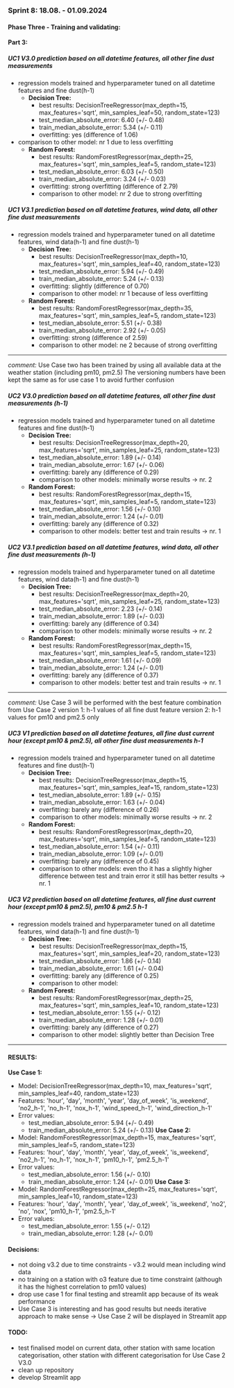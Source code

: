 ### Sprint 8: 18.08. - 01.09.2024

#### Phase Three - Training and validating:
__Part 3:__
##### UC1 V3.0 prediction based on all datetime features, all other fine dust measurements
- regression models trained and hyperparameter tuned on all datetime features and fine dust(h-1) 
  - **Decision Tree:** 
      - best results: DecisionTreeRegressor(max_depth=15, max_features='sqrt', min_samples_leaf=50, random_state=123)
      - test_median_absolute_error: 6.40 (+/- 0.48)
      - train_median_absolute_error: 5.34 (+/- 0.11)
      - overfitting: yes (difference of 1.06)
- comparison to other model: nr 1 due to less overfitting
  - **Random Forest:** 
      - best results: RandomForestRegressor(max_depth=25, max_features='sqrt', min_samples_leaf=5, random_state=123)
      - test_median_absolute_error: 6.03 (+/- 0.50)
      - train_median_absolute_error: 3.24 (+/- 0.03)
      - overfitting: strong overfitting (difference of 2.79)
      - comparison to other model: nr 2 due to strong overfitting
   
##### UC1 V3.1 prediction based on all datetime features, wind data, all other fine dust measurements
- regression models trained and hyperparameter tuned on all datetime features, wind data(h-1) and fine dust(h-1) 
  - **Decision Tree:** 
      - best results: DecisionTreeRegressor(max_depth=10, max_features='sqrt', min_samples_leaf=40, random_state=123)
      - test_median_absolute_error: 5.94 (+/- 0.49)
      - train_median_absolute_error: 5.24 (+/- 0.13)
      - overfitting: slightly (difference of 0.70)
      - comparison to other model: nr 1 because of less overfitting
  - **Random Forest:** 
      - best results: RandomForestRegressor(max_depth=35, max_features='sqrt', min_samples_leaf=5, random_state=123)
      - test_median_absolute_error: 5.51 (+/- 0.38)
      - train_median_absolute_error: 2.92 (+/- 0.05)
      - overfitting: strong (difference of 2.59)
      - comparison to other model: ne 2 because of strong overfitting

----------------------------------------------------------------
_comment:_ Use Case two has been trained by using all available data at the weather station (including pm10, pm2.5)
           The versioning numbers have been kept the same as for use case 1 to avoid further confusion

##### UC2 V3.0 prediction based on all datetime features, all other fine dust measurements (h-1)
- regression models trained and hyperparameter tuned on all datetime features and fine dust(h-1) 
  - **Decision Tree:** 
      - best results: DecisionTreeRegressor(max_depth=20, max_features='sqrt', min_samples_leaf=25, random_state=123)
      - test_median_absolute_error: 1.89 (+/- 0.14)
      - train_median_absolute_error: 1.67 (+/- 0.06)
      - overfitting: barely any (difference of 0.29)
      - comparison to other models: minimally worse results -> nr. 2
  - **Random Forest:** 
      - best results: RandomForestRegressor(max_depth=15, max_features='sqrt', min_samples_leaf=5, random_state=123)
      - test_median_absolute_error: 1.56 (+/- 0.10)
      - train_median_absolute_error: 1.24 (+/- 0.01) 
      - overfitting: barely any (difference of 0.32)
      - comparison to other models: better test and train results -> nr. 1
   
##### UC2 V3.1 prediction based on all datetime features, wind data, all other fine dust measurements (h-1)
- regression models trained and hyperparameter tuned on all datetime features, wind data(h-1) and fine dust(h-1) 
  - **Decision Tree:** 
      - best results: DecisionTreeRegressor(max_depth=20, max_features='sqrt', min_samples_leaf=25, random_state=123)
      - test_median_absolute_error: 2.23 (+/- 0.14)
      - train_median_absolute_error: 1.89 (+/- 0.03)
      - overfitting: barely any (difference of 0.34)
      - comparison to other models: minimally worse results -> nr. 2
  - **Random Forest:** 
      - best results: RandomForestRegressor(max_depth=15, max_features='sqrt', min_samples_leaf=5, random_state=123)
      - test_median_absolute_error: 1.61 (+/- 0.09)
      - train_median_absolute_error: 1.24 (+/- 0.01)
      - overfitting: barely any (difference of 0.37)
      - comparison to other models: better test and train results -> nr. 1

----------------------------------------------------------------
_comment:_ Use Case 3 will be performed with the best feature combination from Use Case 2
           version 1: h-1 values of all fine dust feature
           version 2: h-1 values for pm10 and pm2.5 only
           
##### UC3 V1 prediction based on all datetime features, all fine dust current hour (except pm10 & pm2.5), all other fine dust measurements h-1
- regression models trained and hyperparameter tuned on all datetime features and fine dust(h-1) 
  - **Decision Tree:** 
      - best results: DecisionTreeRegressor(max_depth=15, max_features='sqrt', min_samples_leaf=15, random_state=123)
      - test_median_absolute_error: 1.89 (+/- 0.15)
      - train_median_absolute_error: 1.63 (+/- 0.04)
      - overfitting: barely any (difference of 0.26)
      - comparison to other models: minimally worse results -> nr. 2
  - **Random Forest:** 
      - best results: RandomForestRegressor(max_depth=20, max_features='sqrt', min_samples_leaf=5, random_state=123)
      - test_median_absolute_error: 1.54 (+/- 0.11)
      - train_median_absolute_error: 1.09 (+/- 0.01)
      - overfitting: barely any (difference of 0.45)
      - comparison to other models: even tho it has a slightly higher difference between test and train error it still has better results -> nr. 1
   
##### UC3 V2 prediction based on all datetime features, all fine dust current hour (except pm10 & pm2.5), pm10 & pm2.5 h-1
- regression models trained and hyperparameter tuned on all datetime features, wind data(h-1) and fine dust(h-1) 
  - **Decision Tree:** 
      - best results: DecisionTreeRegressor(max_depth=15, max_features='sqrt', min_samples_leaf=20, random_state=123)
      - test_median_absolute_error: 1.86 (+/- 0.14)
      - train_median_absolute_error: 1.61 (+/- 0.04)
      - overfitting: barely any (difference of 0.25)
      - comparison to other model: 
  - **Random Forest:** 
      - best results: RandomForestRegressor(max_depth=25, max_features='sqrt', min_samples_leaf=10, random_state=123)
      - test_median_absolute_error: 1.55 (+/- 0.12)
      - train_median_absolute_error: 1.28 (+/- 0.01)
      - overfitting: barely any (difference of 0.27)
      - comparison to other model: slightly better than Decision Tree

----------------------------------------------------------------

#### RESULTS:
**Use Case 1:**
- Model: DecisionTreeRegressor(max_depth=10, max_features='sqrt', min_samples_leaf=40, random_state=123)
- Features: 'hour', 'day', 'month', 'year', 'day_of_week', 'is_weekend', 'no2_h-1', 'no_h-1', 'nox_h-1', 'wind_speed_h-1', 'wind_direction_h-1'
- Error values:
    - test_median_absolute_error: 5.94 (+/- 0.49)
    - train_median_absolute_error: 5.24 (+/- 0.13)
**Use Case 2:**
- Model: RandomForestRegressor(max_depth=15, max_features='sqrt', min_samples_leaf=5, random_state=123)
- Features: 'hour', 'day', 'month', 'year', 'day_of_week', 'is_weekend', 'no2_h-1', 'no_h-1', 'nox_h-1', 'pm10_h-1', 'pm2.5_h-1'
- Error values:
    - test_median_absolute_error: 1.56 (+/- 0.10)
    - train_median_absolute_error: 1.24 (+/- 0.01) 
**Use Case 3:**
- Model: RandomForestRegressor(max_depth=25, max_features='sqrt', min_samples_leaf=10, random_state=123)
- Features: 'hour', 'day', 'month', 'year', 'day_of_week', 'is_weekend', 'no2', 'no', 'nox', 'pm10_h-1', 'pm2.5_h-1'
- Error values:
    - test_median_absolute_error: 1.55 (+/- 0.12)
    - train_median_absolute_error: 1.28 (+/- 0.01) 

#### Decisions:
- not doing v3.2 due to time constraints - v3.2 would mean including wind data 
- no training on a station with o3 feature due to time constraint (although it has the highest correlation to pm10 values)
- drop use case 1 for final testing and streamlit app because of its weak performance
- Use Case 3 is interesting and has good results but needs iterative approach to make sense
  -> Use Case 2 will be displayed in Streamlit app

#### TODO:
- test finalised model on current data, other station with same location categorisation, other station with different categorisation for Use Case 2 V3.0
- clean up repository
- develop Streamlit app